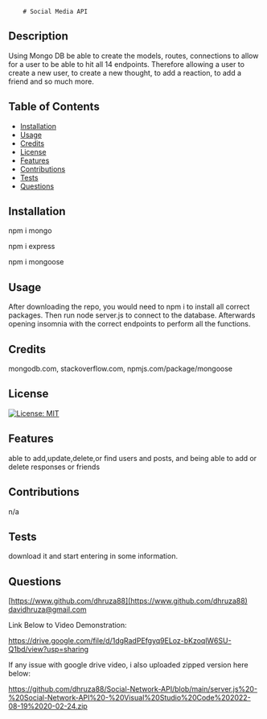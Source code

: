 
        # Social Media API

## Description
Using Mongo DB be able to create the models, routes, connections to allow for a user to be able to hit all 14 endpoints. Therefore allowing a user to create a new user, to create a new thought, to add a reaction, to add a friend and so much more.



## Table of Contents

- [Installation](#installation)
- [Usage](#usage)
- [Credits](#credits)
- [License](#license)
- [Features](#features)
- [Contributions](#contributions)
- [Tests](#tests)
- [Questions](#questions)


## Installation
npm i mongo

npm i express

npm i mongoose

## Usage
After downloading the repo, you would need to npm i to install all correct packages. Then run node server.js to connect to the database. Afterwards opening insomnia with the correct endpoints to perform all the functions.

## Credits
mongodb.com, stackoverflow.com, npmjs.com/package/mongoose

## License
[![License: MIT](https://img.shields.io/badge/License-MIT-yellow.svg)](https://opensource.org/licenses/MIT)


## Features
able to add,update,delete,or find users and posts, and being able to add or delete responses or friends

## Contributions
n/a

## Tests
download it and start entering in some information.

## Questions
[https://www.github.com/dhruza88](https://www.github.com/dhruza88) <br />
davidhruza@gmail.com

Link Below to Video Demonstration:

https://drive.google.com/file/d/1dgRadPEfgyq9ELoz-bKzoqlW6SU-Q1bd/view?usp=sharing

If any issue with google drive video, i also uploaded zipped version here below:

https://github.com/dhruza88/Social-Network-API/blob/main/server.js%20-%20Social-Network-API%20-%20Visual%20Studio%20Code%202022-08-19%2020-02-24.zip



